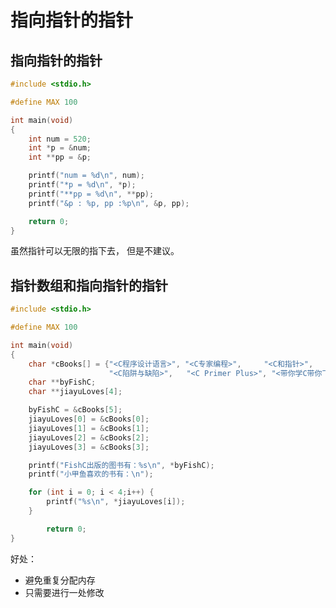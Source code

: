 # 指向指针的指针

## 指向指针的指针

```c
#include <stdio.h>

#define MAX 100

int main(void)
{
    int num = 520;
    int *p = &num;
    int **pp = &p;

    printf("num = %d\n", num);
    printf("*p = %d\n", *p);
    printf("**pp = %d\n", **pp);
    printf("&p : %p, pp :%p\n", &p, pp);

    return 0;
}
```

虽然指针可以无限的指下去， 但是不建议。

## 指针数组和指向指针的指针

```c
#include <stdio.h>

#define MAX 100

int main(void)
{
    char *cBooks[] = {"<C程序设计语言>", "<C专家编程>",     "<C和指针>",
                      "<C陷阱与缺陷>",   "<C Primer Plus>", "<带你学C带你飞>"};
    char **byFishC;
    char **jiayuLoves[4];

    byFishC = &cBooks[5];
    jiayuLoves[0] = &cBooks[0];
    jiayuLoves[1] = &cBooks[1];
    jiayuLoves[2] = &cBooks[2];
    jiayuLoves[3] = &cBooks[3];

    printf("FishC出版的图书有：%s\n", *byFishC);
    printf("小甲鱼喜欢的书有：\n");

    for (int i = 0; i < 4;i++) {
        printf("%s\n", *jiayuLoves[i]);
    }

        return 0;
}
```

好处：

* 避免重复分配内存
* 只需要进行一处修改
<!--stackedit_data:
eyJoaXN0b3J5IjpbMTY5NjgxMDg4Nl19
-->